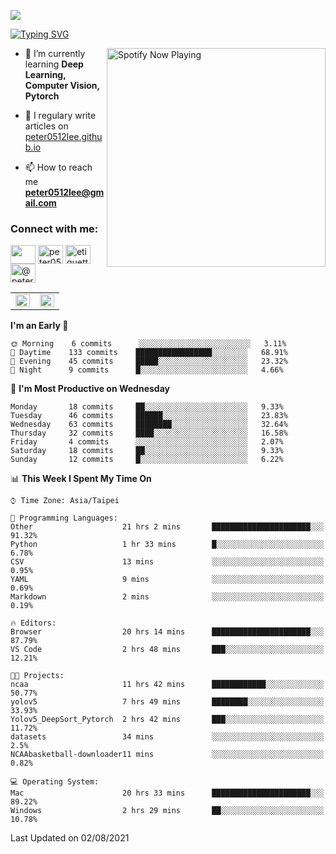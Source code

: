 ![](https://komarev.com/ghpvc/?username=peter0512lee&color=ff69b4)

[![Typing SVG](https://readme-typing-svg.herokuapp.com?color=F742BA&size=22&lines=Hi!+I'm+JYL)](https://git.io/typing-svg)

[<img src="https://spotify-now-playing.peter0512lee.vercel.app/api/spotify-playing" alt="Spotify Now Playing" width="350" align="right" />](https://open.spotify.com/user/21iyoswqgnkoe7peuesmqnhgy)

- 🌱 I’m currently learning **Deep Learning, Computer Vision, Pytorch**

- 📝 I regulary write articles on [peter0512lee.github.io](https://peter0512lee.github.io/)

- 📫 How to reach me **peter0512lee@gmail.com**

<h3 align="left">Connect with me:</h3>
<p align="left">
<a href="https://linkedin.com/in/jie-ying-li-b43a1416b" target="blank"><img align="center" src="https://raw.githubusercontent.com/rahuldkjain/github-profile-readme-generator/master/src/images/icons/Social/linked-in-alt.svg" height="30" width="40" /></a>
<a href="https://fb.com/peter0512lee" target="blank"><img align="center" src="https://raw.githubusercontent.com/rahuldkjain/github-profile-readme-generator/master/src/images/icons/Social/facebook.svg" alt="peter0512lee" height="30" width="40" /></a>
<a href="https://instagram.com/etiquette_ying" target="blank"><img align="center" src="https://raw.githubusercontent.com/rahuldkjain/github-profile-readme-generator/master/src/images/icons/Social/instagram.svg" alt="etiquette_ying" height="30" width="40" /></a>
<a href="https://medium.com/@peter0512lee" target="blank"><img align="center" src="https://raw.githubusercontent.com/rahuldkjain/github-profile-readme-generator/master/src/images/icons/Social/medium.svg" alt="@peter0512lee" height="30" width="40" /></a>
</p>

<table><tr><td valign="top" width="50%">

<img src="https://github-readme-stats.vercel.app/api?username=peter0512lee&hide_border=true&show_icons=true&locale=en" align="left" style="width: 100%" />

</td><td valign="top" width="50%">

<img src="https://github-readme-stats.vercel.app/api/top-langs?username=peter0512lee&hide_border=true&show_icons=true&locale=en&layout=compact" align="left" style="width: 100%" />

</td></tr></table>  

<!--START_SECTION:waka-->
**I'm an Early 🐤** 

```text
🌞 Morning    6 commits      ░░░░░░░░░░░░░░░░░░░░░░░░░   3.11% 
🌆 Daytime    133 commits    █████████████████░░░░░░░░   68.91% 
🌃 Evening    45 commits     █████░░░░░░░░░░░░░░░░░░░░   23.32% 
🌙 Night      9 commits      █░░░░░░░░░░░░░░░░░░░░░░░░   4.66%

```
📅 **I'm Most Productive on Wednesday** 

```text
Monday       18 commits     ██░░░░░░░░░░░░░░░░░░░░░░░   9.33% 
Tuesday      46 commits     ██████░░░░░░░░░░░░░░░░░░░   23.83% 
Wednesday    63 commits     ████████░░░░░░░░░░░░░░░░░   32.64% 
Thursday     32 commits     ████░░░░░░░░░░░░░░░░░░░░░   16.58% 
Friday       4 commits      ░░░░░░░░░░░░░░░░░░░░░░░░░   2.07% 
Saturday     18 commits     ██░░░░░░░░░░░░░░░░░░░░░░░   9.33% 
Sunday       12 commits     █░░░░░░░░░░░░░░░░░░░░░░░░   6.22%

```


📊 **This Week I Spent My Time On** 

```text
⌚︎ Time Zone: Asia/Taipei

💬 Programming Languages: 
Other                    21 hrs 2 mins       ██████████████████████░░░   91.32% 
Python                   1 hr 33 mins        █░░░░░░░░░░░░░░░░░░░░░░░░   6.78% 
CSV                      13 mins             ░░░░░░░░░░░░░░░░░░░░░░░░░   0.95% 
YAML                     9 mins              ░░░░░░░░░░░░░░░░░░░░░░░░░   0.69% 
Markdown                 2 mins              ░░░░░░░░░░░░░░░░░░░░░░░░░   0.19%

🔥 Editors: 
Browser                  20 hrs 14 mins      ██████████████████████░░░   87.79% 
VS Code                  2 hrs 48 mins       ███░░░░░░░░░░░░░░░░░░░░░░   12.21%

🐱‍💻 Projects: 
ncaa                     11 hrs 42 mins      ████████████░░░░░░░░░░░░░   50.77% 
yolov5                   7 hrs 49 mins       ████████░░░░░░░░░░░░░░░░░   33.93% 
Yolov5_DeepSort_Pytorch  2 hrs 42 mins       ███░░░░░░░░░░░░░░░░░░░░░░   11.72% 
datasets                 34 mins             ░░░░░░░░░░░░░░░░░░░░░░░░░   2.5% 
NCAAbasketball-downloader11 mins             ░░░░░░░░░░░░░░░░░░░░░░░░░   0.82%

💻 Operating System: 
Mac                      20 hrs 33 mins      ██████████████████████░░░   89.22% 
Windows                  2 hrs 29 mins       ██░░░░░░░░░░░░░░░░░░░░░░░   10.78%

```


 Last Updated on 02/08/2021
<!--END_SECTION:waka-->


<!--
**peter0512lee/peter0512lee** is a ✨ _special_ ✨ repository because its `README.md` (this file) appears on your GitHub profile.


